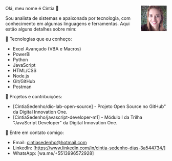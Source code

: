 Olá, meu nome é Cintia 👋 <img src="Eu.jpg" alt="Foto de Cintia" width="80" align="right"/>

Sou analista de sistemas e apaixonada por tecnologia, com conhecimento em algumas linguagens e ferramentas.
Aqui estão alguns detalhes sobre mim:

🔹 Tecnologias que eu conheço:
- Excel Avançado (VBA e Macros)
- PowerBi
- Python
- JavaScript
- HTML/CSS
- Node.js
- Git/GitHub
- Postman

🔹 Projetos e contribuições:
- [CintiaSedenho/dio-lab-open-source] - Projeto Open Source no GitHub" da Digital Innovation One.
- [CintiaSedenho/javascript-developer-m1] - Módulo I da Trilha "JavaScript Developer" da Digital Innovation One.

🔹 Entre em contato comigo:
- Email: cintiasedenho@hotmail.com
- LinkedIn: [https://www.linkedin.com/in/cintia-sedenho-dias-3a544734/]
- WhatsApp: [wa.me/+5513996572928]
